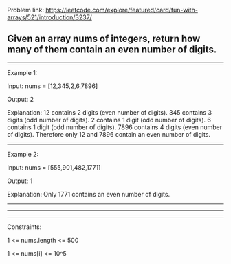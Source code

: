 Problem link: https://leetcode.com/explore/featured/card/fun-with-arrays/521/introduction/3237/


Given an array nums of integers, return how many of them contain an even number of digits.
--

---
Example 1:

Input: nums = [12,345,2,6,7896]

Output: 2

Explanation:
12 contains 2 digits (even number of digits).
345 contains 3 digits (odd number of digits).
2 contains 1 digit (odd number of digits).
6 contains 1 digit (odd number of digits).
7896 contains 4 digits (even number of digits).
Therefore only 12 and 7896 contain an even number of digits.


---
Example 2:

Input: nums = [555,901,482,1771]

Output: 1

Explanation:
Only 1771 contains an even number of digits.


---
---
---
Constraints:

1 <= nums.length <= 500

1 <= nums[i] <= 10^5